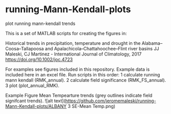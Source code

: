 # running-Mann-Kendall-plots
plot running mann-kendall trends

This is a set of MATLAB scripts for creating the figures in:

Historical trends in precipitation, temperature and drought in the Alabama–Coosa–Tallapoosa and Apalachicola–Chattahoochee–Flint river basins
JJ Maleski, CJ Martinez - International Journal of Climatology, 2017
https://doi.org/10.1002/joc.4723

For examples see figures included in this repository.
Example data is included here in an excel file.
Run scripts in this order:
1 calculate running mann kendall (RMK_annual).
2 calculate field significance (RMK_FS_annual).
3 plot (plot_annual_RMK).

Example Figure Mean Tempearture trends (grey outlines indicate field signifcant trends).
![alt text](https://github.com/jeromemaleski/running-Mann-Kendall-plots/ALBANY 3 SE-Mean Temp.png)
